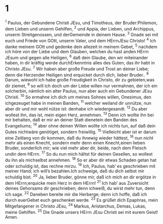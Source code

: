<h1 id="section">1</h1>
<p><sup>1</sup> Paulus, der Gebundene Christi JEsu, und Timotheus, der Bruder:Philemon, dem Lieben und unserm Gehilfen, <sup>2</sup> und Appia, der Lieben, und Archippus, unserm Streitgenossen, und derGemeinde in deinem Hause. <sup>3</sup> Gnade sei mit euch und Friede von GOtt, unserm Vater, und dem HErrnJEsu Christo! <sup>4</sup> Ich danke meinem GOtt und gedenke dein allezeit in meinem Gebet, <sup>5</sup> nachdem ich höre von der Liebe und dem Glauben, welchen du hast anden HErrn JEsum und gegen alle Heiligen, <sup>6</sup> daß dein Glaube, den wir miteinander haben, in dir kräftig werde durchErkenntnis alles des Guten, das ihr habt in Christo JEsu. <sup>7</sup> Wir haben aber große Freude und Trost an deiner Liebe; denn die Herzender Heiligen sind erquicket durch dich, lieber Bruder.. <sup>8</sup> Darum, wiewohl ich habe große Freudigkeit in Christo, dir zu gebieten,was dir ziemet, <sup>9</sup> so will ich doch um der Liebe willen nur vermahnen, der ich ein solcherbin, nämlich ein alter Paulus, nun aber auch ein Gebundener JEsu Christi. <sup>10</sup> So ermahne ich dich um meines Sohnes willen, Onesimus, den ichgezeuget habe in meinen Banden, <sup>11</sup> welcher weiland dir unnütze, nun aber dir und mir wohl nütze ist: denhabe ich wiedergesandt. <sup>12</sup> Du aber wollest ihn, das ist, mein eigen Herz, annehmen. <sup>13</sup> Denn ich wollte ihn bei mir behalten, daß er mir an deiner Statt dienetein den Banden des Evangeliums; <sup>14</sup> aber ohne deinen Willen wollte ich nichts tun, auf daß dein Gutes nichtwäre genötiget, sondern freiwillig. <sup>15</sup> Vielleicht aber ist er darum eine Zeitlang von dir kommen, daß du ihnewig wieder hättest, <sup>16</sup> nun nicht mehr als einen Knecht, sondern mehr denn einen Knecht,einen lieben Bruder, sonderlich mir; wie viel mehr aber dir, beide, nach dem Fleisch undin dem HErrn. <sup>17</sup> So du nun mich hältst für deinen Gesellen, so wollest du ihn als michselbst annehmen. <sup>18</sup> So er aber dir etwas Schaden getan hat oder schuldig ist, das rechne mirzu. <sup>19</sup> Ich, Paulus, hab’ es geschrieben mit meiner Hand; ich will’s bezahlen.Ich schweige, daß du dich selbst mir schuldig bist. <sup>20</sup> Ja, lieber Bruder, gönne mir, daß ich mich an dir ergötze in dem HErrn;erquicke mein Herz in dem HErrn! <sup>21</sup> Ich hab’ aus Zuversicht deines Gehorsams dir geschrieben; denn ichweiß, du wirst mehr tun, denn ich sage. <sup>22</sup> Daneben bereite mir die Herberge; denn ich hoffe, daß ich durch euerGebet euch geschenket werde. <sup>23</sup> Es grüßet dich Epaphras, mein Mitgefangener in Christo JEsu, <sup>24</sup> Markus, Aristarchus, Demas, Lukas, meine Gehilfen. <sup>25</sup> Die Gnade unsers HErrn JEsu Christi sei mit eurem Geist! Amen.</p>
